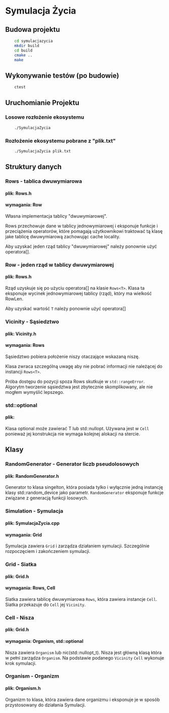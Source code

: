 # Symulacja Życia

## Budowa projektu

```sh
	cd symulacjazycia
	mkdir build
	cd build
	cmake ..
	make
```

## Wykonywanie testów (po budowie)

```sh
	ctest
```

## Uruchomianie Projektu

### Losowe rozłożenie ekosystemu

```sh
	./SymulacjaZycia
```

### Rozłożenie ekosystemu pobrane z "plik.txt"

```sh
	./SymulacjaZycia plik.txt
```

## Struktury danych

### Rows<T> - tablica dwuwymiarowa

#### plik: Rows.h

#### wymagania: Row<T>

Własna implementacja tablicy "dwuwymiarowej".

Rows<T> przechowuje dane w tablicy jednowymiarowej
i eksponuje funkcje i przeciążenia operatorów, które pomagają użytkownikowi traktować
tą klasę jake tablicę dwuwymiarową zachowując cache locality.

Aby uzyskać jeden rząd tablicy "dwuwymiarowej" należy ponownie użyć operatora[].

### Row<T> - jeden rząd w tablicy dwuwymiarowej

#### plik: Rows.h

Rząd uzyskuje się po użyciu operatora[] na klasie `Rows<T>`.
Klasa ta eksponuje wycinek jednowymiarowej tablicy (rząd), który ma wielkość RowLen.

Aby uzyskać wartość `T` należy ponownie użyć operatora[]

### Vicinity<T> - Sąsiedztwo

#### plik: Vicinity.h

#### wymagania: Rows<T>

Sąsiedztwo pobiera położenie niszy otaczające wskazaną niszę.

Klasa zwraca szczególną uwagę aby nie pobrać informacji nie należącej do
instancji `Rows<T>`.

Próba dostępu do pozycji spoza Rows<T> skutkuje w `std::rangeError`.
Algorytm tworzenie sąsiedztwa jest zbytecznie skomplikowany, ale nie mogłem wymyślić lepszego.

### std::optional<T>

#### plik: <optional>

Klasa optional może zawierać T lub std::nullopt.
Używana jest w `Cell` ponieważ jej konstrukcja nie wymaga kolejnej alokacji na stercie.

## Klasy

### RandomGenerator - Generator liczb pseudolosowych

#### plik: RandomGenerator.h

Generator to klasa singelton, która posiada tylko i wyłącznie jedną instancję
klasy std::random_device jako parametr. `RandomGenerator` eksponuje funkcje związane z
generacją funkcji losowych.

### Simulation - Symulacja

#### plik: SymulacjaZycia.cpp

#### wymagania: Grid

Symulacja zawiera `Grid` i zarządza działaniem symulacji.
Szczególnie rozpoczęciem i zakończeniem symulacji.

### Grid - Siatka

#### plik: Grid.h

#### wymagania: Rows<T>, Cell

Siatka zawiera tablicę dwuwymiarowa `Rows`, która zawiera instancje `Cell`.
Siatka przekazuje do `Cell` jej `Vicinity`.

### Cell - Nisza

#### plik: Grid.h

#### wymagania: Organism, std::optional

Nisza zawiera `Organism` lub nic(std::nullopt_t).
Nisza jest główną klasą która w pełni zarządza `Organism`.
Na podstawie podanego `Vicinity` `Cell` wykonuje krok symulacji.

### Organism - Organizm

#### plik: Organism.h

Organizm to klasa, która zawiera dane organizmu
i eksponuje je w sposób przystosowany do działania Symulacji.
